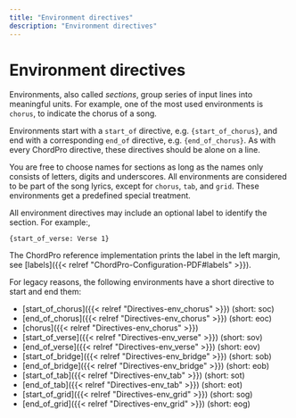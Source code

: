 ```yaml
---
title: "Environment directives"
description: "Environment directives"
---
```


# Environment directives

Environments, also called _sections_, group series of input lines into
meaningful units. For example, one of the most used environments is
`chorus`, to indicate the chorus of a song.

Environments start with a `start_of` directive, e.g.
`{start_of_chorus}`, and end with a corresponding `end_of` directive,
e.g. `{end_of_chorus}`. As with every ChordPro directive, these
directives should be alone on a line.

You are free to choose names for sections as long as the names only
consists of letters, digits and underscores. All environments are
considered to be part of the song lyrics, except for `chorus`, `tab`,
and `grid`. These environments get a predefined special treatment.

All environment directives may include an optional label to identify
the section. For example:,

    {start_of_verse: Verse 1}

The ChordPro reference implementation prints the label in the left
margin, see [labels]({{< relref "ChordPro-Configuration-PDF#labels" >}}).

For legacy reasons, the following environments have a short directive
to start and end them:

* [start_of_chorus]({{< relref "Directives-env_chorus" >}}) (short: soc)
* [end_of_chorus]({{< relref "Directives-env_chorus" >}}) (short: eoc)
* [chorus]({{< relref "Directives-env_chorus" >}})
* [start_of_verse]({{< relref "Directives-env_verse" >}}) (short: sov)
* [end_of_verse]({{< relref "Directives-env_verse" >}}) (short: eov)
* [start_of_bridge]({{< relref "Directives-env_bridge" >}}) (short: sob)
* [end_of_bridge]({{< relref "Directives-env_bridge" >}}) (short: eob)
* [start_of_tab]({{< relref "Directives-env_tab" >}}) (short: sot)
* [end_of_tab]({{< relref "Directives-env_tab" >}}) (short: eot)
* [start_of_grid]({{< relref "Directives-env_grid" >}}) (short: sog)
* [end_of_grid]({{< relref "Directives-env_grid" >}}) (short: eog)
